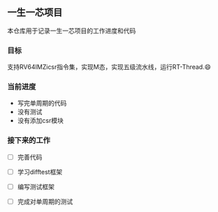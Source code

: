 ## 一生一芯项目

本仓库用于记录一生一芯项目的工作进度和代码

### 目标

支持RV64IMZicsr指令集，实现M态，实现五级流水线，运行RT-Thread.:smile:

### 当前进度

+ 写完单周期的代码
+ 没有测试
+ 没有添加csr模块

### 接下来的工作

- [ ] 完善代码
- [ ] 学习difftest框架
- [ ] 编写测试框架
- [ ] 完成对单周期的测试

